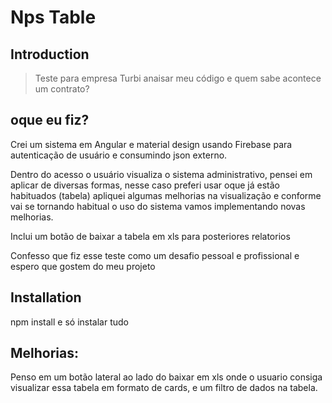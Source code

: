 # Nps Table

## Introduction

> Teste para empresa Turbi anaisar meu código e quem sabe acontece um contrato?

## oque eu fiz?
Crei um sistema em Angular e material design usando Firebase para autenticação de usuário e consumindo json externo.

Dentro do  acesso o usuário visualiza o sistema  administrativo, pensei em aplicar de diversas formas, nesse caso preferi usar oque já estão habituados (tabela) apliquei algumas melhorias na visualização e conforme vai se tornando habitual o uso do sistema vamos implementando novas melhorias.


Inclui um botão de baixar a tabela em xls para posteriores relatorios

Confesso que fiz esse teste como um desafio pessoal e profissional e espero que gostem do meu projeto



## Installation

npm install e só instalar tudo


## Melhorias:

Penso em um botão lateral ao lado do baixar em xls onde o usuario consiga visualizar essa tabela em formato de cards, e um filtro de dados na tabela.


